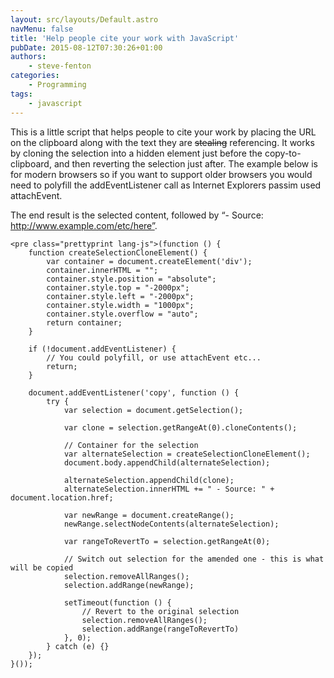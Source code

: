 ```yaml
---
layout: src/layouts/Default.astro
navMenu: false
title: 'Help people cite your work with JavaScript'
pubDate: 2015-08-12T07:30:26+01:00
authors:
    - steve-fenton
categories:
    - Programming
tags:
    - javascript
---
```


This is a little script that helps people to cite your work by placing the URL on the clipboard along with the text they are <del>stealing</del> referencing. It works by cloning the selection into a hidden element just before the copy-to-clipboard, and then reverting the selection just after. The example below is for modern browsers so if you want to support older browsers you would need to polyfill the addEventListener call as Internet Explorers passim used attachEvent.

The end result is the selected content, followed by “- Source: http://www.example.com/etc/here”.

```
<pre class="prettyprint lang-js">(function () {
    function createSelectionCloneElement() {
        var container = document.createElement('div');
        container.innerHTML = "";
        container.style.position = "absolute";
        container.style.top = "-2000px";
        container.style.left = "-2000px";
        container.style.width = "1000px";
        container.style.overflow = "auto";
        return container;
    }

    if (!document.addEventListener) {
        // You could polyfill, or use attachEvent etc...
        return;
    }

    document.addEventListener('copy', function () {
        try {
            var selection = document.getSelection();

            var clone = selection.getRangeAt(0).cloneContents();

            // Container for the selection
            var alternateSelection = createSelectionCloneElement();
            document.body.appendChild(alternateSelection);

            alternateSelection.appendChild(clone);
            alternateSelection.innerHTML += " - Source: " + document.location.href;

            var newRange = document.createRange();
            newRange.selectNodeContents(alternateSelection);

            var rangeToRevertTo = selection.getRangeAt(0);

            // Switch out selection for the amended one - this is what will be copied
            selection.removeAllRanges();
            selection.addRange(newRange);

            setTimeout(function () {
                // Revert to the original selection
                selection.removeAllRanges();
                selection.addRange(rangeToRevertTo)
            }, 0);
        } catch (e) {}
    });
}());
```